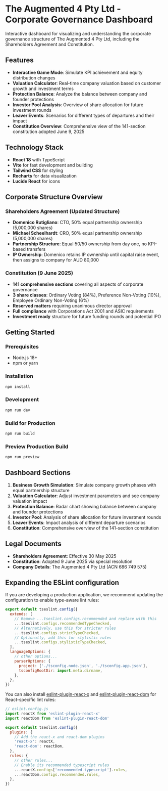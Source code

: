 # The Augmented 4 Pty Ltd - Corporate Governance Dashboard

Interactive dashboard for visualizing and understanding the corporate governance structure of The Augmented 4 Pty Ltd, including the Shareholders Agreement and Constitution.

## Features

- **Interactive Game Mode**: Simulate KPI achievement and equity distribution changes
- **Valuation Calculator**: Real-time company valuation based on customer growth and investment terms
- **Protection Balance**: Analyze the balance between company and founder protections
- **Investor Pool Analysis**: Overview of share allocation for future investment rounds
- **Leaver Events**: Scenarios for different types of departures and their impact
- **Constitution Overview**: Comprehensive view of the 141-section constitution adopted June 9, 2025

## Technology Stack

- **React 18** with TypeScript
- **Vite** for fast development and building
- **Tailwind CSS** for styling
- **Recharts** for data visualization
- **Lucide React** for icons

## Corporate Structure Overview

### Shareholders Agreement (Updated Structure)
- **Domenico Rutigliano**: CTO, 50% equal partnership ownership (5,000,000 shares)
- **Michael Scheelhardt**: CRO, 50% equal partnership ownership (5,000,000 shares)
- **Partnership Structure**: Equal 50/50 ownership from day one, no KPI-based transfers
- **IP Ownership**: Domenico retains IP ownership until capital raise event, then assigns to company for AUD 80,000

### Constitution (9 June 2025)
- **141 comprehensive sections** covering all aspects of corporate governance
- **3 share classes**: Ordinary Voting (84%), Preference Non-Voting (10%), Employee Ordinary Non-Voting (6%)
- **Reserved matters** requiring unanimous director approval
- **Full compliance** with Corporations Act 2001 and ASIC requirements
- **Investment ready** structure for future funding rounds and potential IPO

## Getting Started

### Prerequisites
- Node.js 18+ 
- npm or yarn

### Installation
```bash
npm install
```

### Development
```bash
npm run dev
```

### Build for Production
```bash
npm run build
```

### Preview Production Build
```bash
npm run preview
```

## Dashboard Sections

1. **Business Growth Simulation**: Simulate company growth phases with equal partnership structure
2. **Valuation Calculator**: Adjust investment parameters and see company valuation impact
3. **Protection Balance**: Radar chart showing balance between company and founder protections
4. **Investor Pool**: Analysis of share allocation for future investment rounds
5. **Leaver Events**: Impact analysis of different departure scenarios
6. **Constitution**: Comprehensive overview of the 141-section constitution

## Legal Documents

- **Shareholders Agreement**: Effective 30 May 2025
- **Constitution**: Adopted 9 June 2025 via special resolution
- **Company Details**: The Augmented 4 Pty Ltd (ACN 686 749 575)

## Expanding the ESLint configuration

If you are developing a production application, we recommend updating the configuration to enable type-aware lint rules:

```js
export default tseslint.config({
  extends: [
    // Remove ...tseslint.configs.recommended and replace with this
    ...tseslint.configs.recommendedTypeChecked,
    // Alternatively, use this for stricter rules
    ...tseslint.configs.strictTypeChecked,
    // Optionally, add this for stylistic rules
    ...tseslint.configs.stylisticTypeChecked,
  ],
  languageOptions: {
    // other options...
    parserOptions: {
      project: ['./tsconfig.node.json', './tsconfig.app.json'],
      tsconfigRootDir: import.meta.dirname,
    },
  },
})
```

You can also install [eslint-plugin-react-x](https://github.com/Rel1cx/eslint-react/tree/main/packages/plugins/eslint-plugin-react-x) and [eslint-plugin-react-dom](https://github.com/Rel1cx/eslint-react/tree/main/packages/plugins/eslint-plugin-react-dom) for React-specific lint rules:

```js
// eslint.config.js
import reactX from 'eslint-plugin-react-x'
import reactDom from 'eslint-plugin-react-dom'

export default tseslint.config({
  plugins: {
    // Add the react-x and react-dom plugins
    'react-x': reactX,
    'react-dom': reactDom,
  },
  rules: {
    // other rules...
    // Enable its recommended typescript rules
    ...reactX.configs['recommended-typescript'].rules,
    ...reactDom.configs.recommended.rules,
  },
})
```

